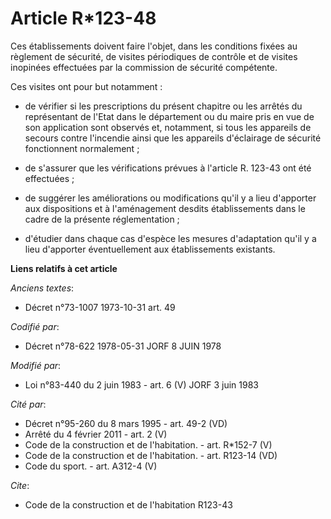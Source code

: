 # Article R*123-48

Ces établissements doivent faire l'objet, dans les conditions fixées au règlement de sécurité, de visites périodiques de
contrôle et de visites inopinées effectuées par la commission de sécurité compétente.

Ces visites ont pour but notamment :

- de vérifier si les prescriptions du présent chapitre ou les arrêtés du représentant de l'Etat dans le département ou du
maire pris en vue de son application sont observés et, notamment, si tous les appareils de secours contre l'incendie ainsi
que les appareils d'éclairage de sécurité fonctionnent normalement ;

- de s'assurer que les vérifications prévues à l'article R. 123-43 ont été effectuées ;

- de suggérer les améliorations ou modifications qu'il y a lieu d'apporter aux dispositions et à l'aménagement desdits
établissements dans le cadre de la présente réglementation ;

- d'étudier dans chaque cas d'espèce les mesures d'adaptation qu'il y a lieu d'apporter éventuellement aux établissements
existants.

**Liens relatifs à cet article**

_Anciens textes_:

  - Décret n°73-1007 1973-10-31 art. 49

_Codifié par_:

  - Décret n°78-622 1978-05-31 JORF 8 JUIN 1978

_Modifié par_:

  - Loi n°83-440 du 2 juin 1983 - art. 6 (V) JORF 3 juin 1983

_Cité par_:

  - Décret n°95-260 du 8 mars 1995 - art. 49-2 (VD)
  - Arrêté du 4 février 2011 - art. 2 (V)
  - Code de la construction et de l'habitation. - art. R*152-7 (V)
  - Code de la construction et de l'habitation. - art. R123-14 (VD)
  - Code du sport. - art. A312-4 (V)

_Cite_:

  - Code de la construction et de l'habitation R123-43
